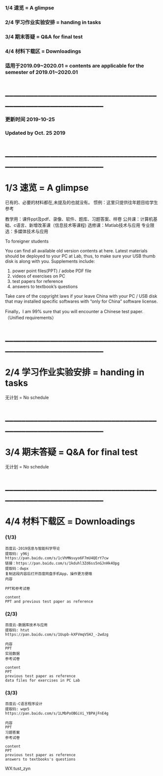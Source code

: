 ### 1/4 速览 = A glimpse
### 2/4 学习作业实验安排 = handing in tasks
### 3/4 期末答疑 = Q&A for final test
### 4/4 材料下载区 = Downloadings
### 适用于2019.09~2020.01 = contents are applicable for the semester of 2019.01~2020.01

# _____________________________________________________________
### 更新时间 2019-10-25 
### Updated by Oct. 25 2019
# _____________________________________________________________
# 1/3 速览 = A glimpse
已有的、必要的材料都在,未提及的也就没有。
惯例：这里只提供往年题目给学生参考
 

教学用：课件ppt及pdf、录像、软件、题库、习题答案、样卷
公共课：计算机基础、c语言、新增改革课（信息技术等课程)
选修课：Matlab技术与应用
专业限选：多媒体技术与应用 
 
To foreigner students

You can find all available old version contents at here. 
Latest materials should be deployed to your PC at Lab, thus, to make sure your USB thumb disk is along with you.
Supplements include: 

1. power point files(PPT) / adobe PDF file 
2. videos of exercises on PC 
3. test papers for reference 
4. answers to textbook’s questions  

Take care of the copyright laws if your leave China with your PC / USB disk that may installed specific softwares with “only for China” software license.

Finally，I am 99% sure that you will encounter a Chinese test paper. （Unified requirements）
# _____________________________________________________________
# 2/4 学习作业实验安排 = handing in tasks

无计划 = No schedule

# _____________________________________________________________
# 3/4 期末答疑 = Q&A for final test

无计划 = No schedule

# _____________________________________________________________
# 4/4 材料下载区 = Downloadings

### (1/3)
    百度云-2019信息与智能科学导论
    提取码: y96j
    https://pan.baidu.com/s/1cVhMNsuyo6F7mU4QErY7cw
    链接：https://pan.baidu.com/s/1kduhl3Zd6ss5nGJnHk4Opg 
    提取码：dwpx 
    复制这段内容后打开百度网盘手机App，操作更方便哦
    内容 
    
    PPT和参考试卷
    
    content
    PPT and previous test paper as reference

### (2/3)
    百度云-数据库技术与应用
    提取码: htut
    https://pan.baidu.com/s/1Uupb-kXFVmqVSHJ_-2wdzg

    内容 
    PPT
    实验数据
    参考试卷
    
    content
    PPT 
    previous test paper as reference
    data files for exercises in PC Lab

### (3/3)
    百度云-C语言程序设计
    提取码: wqe5
    https://pan.baidu.com/s/1LMbPoOBGiVi_YBPAjFnE4g

    内容 
    PPT
    习题答案
    参考试卷
    
    content
    PPT 
    previous test paper as reference
    answers to textbooks's questions





WX:tust_zyn

